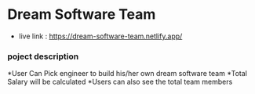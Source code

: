 # Dream Software Team
* live link : https://dream-software-team.netlify.app/
### poject description
*User Can Pick engineer to build his/her own dream software team 
*Total Salary will be calculated
*Users can also see the total team members




